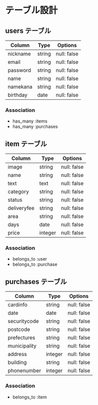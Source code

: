 # テーブル設計

## users テーブル

| Column   | Type   | Options     |
| -------- | ------ | ----------- |
| nickname | string | null: false |
| email    | string | null: false |
| password | string | null: false |
| name     | string | null: false |
| namekana | string | null: false |
| birthday | date   | null: false |

### Association

- has_many :items
- has_many :purchases

## item テーブル

| Column      | Type    | Options     |
| ----------- | ------- | ----------- |
| image       | string  | null: false |
| name        | string  | null: false |
| text        | text    | null: false |
| category    | string  | null: false |
| status      | string  | null: false |
| deliveryfee | string  | null: false |
| area        | string  | null: false |
| days        | date    | null: false |
| price       | integer | null: false |

### Association

- belongs_to :user
- belongs_to :purchase

## purchases テーブル

| Column       | Type    | Options     |
| ------------ | ------- | ----------- |
| cardinfo     | string  | null: false |
| date         | date    | null: false |
| securitycode | string  | null: false |
| postcode     | string  | null: false |
| prefectures  | string  | null: false |
| municipality | string  | null: false |
| address      | integer | null: false |
| building     | string  | null: false |
| phonenumber  | integer | null: false |

### Association

- belongs_to :item
